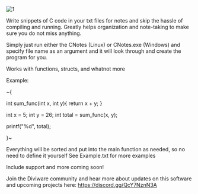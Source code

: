 ![1](https://user-images.githubusercontent.com/37228858/152700036-d7cf16fb-0dfd-4d65-bf20-7a35de22dc1e.png)

Write snippets of C code in your txt files for notes and skip the hassle of compiling and running.
Greatly helps organization and note-taking to make sure you do not miss anything.

Simply just run either the CNotes (Linux) or CNotes.exe (Windows) and specify file name as an argument and it will look through and create the program for you.

Works with functions, structs, and whatnot more

Example:

~{

int sum_func(int x, int y){
	return x + y;
}

int x = 5;
int y = 26;
int total = sum_func(x, y);

printf("%d", total);

}~

Everything will be sorted and put into the main function as needed, so no need to define it yourself
See Example.txt for more examples

Include support and more coming soon!

Join the Diviware community and hear more about updates on this software and upcoming projects here:
https://discord.gg/QcY7NznN3A
